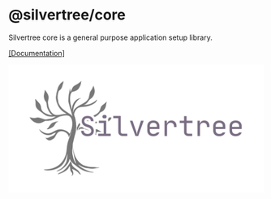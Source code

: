 # @silvertree/core

Silvertree core is a general purpose application setup library.

[[Documentation]](https://silvertree.thunderal.net/)

![](../../documentation/public/logo-1-wide.png)
